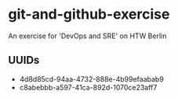 # git-and-github-exercise
An exercise for 'DevOps and SRE' on HTW Berlin 

## UUIDs
- 4d8d85cd-94aa-4732-888e-4b99efaabab9
- c8abebbb-a597-41ca-892d-1070ce23aff7

